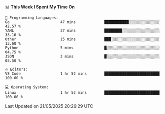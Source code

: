 
<!--START_SECTION:waka-->
📊 **This Week I Spent My Time On** 

```text
💬 Programming Languages: 
Go                       47 mins             ███████████░░░░░░░░░░░░░░   42.57 % 
YAML                     37 mins             ████████░░░░░░░░░░░░░░░░░   33.16 % 
Other                    15 mins             ███░░░░░░░░░░░░░░░░░░░░░░   13.60 % 
Python                   5 mins              █░░░░░░░░░░░░░░░░░░░░░░░░   04.75 % 
JSON                     3 mins              █░░░░░░░░░░░░░░░░░░░░░░░░   03.50 % 

🔥 Editors: 
VS Code                  1 hr 52 mins        █████████████████████████   100.00 % 

💻 Operating System: 
Linux                    1 hr 52 mins        █████████████████████████   100.00 % 
```


 Last Updated on 21/05/2025 20:26:29 UTC
<!--END_SECTION:waka-->
